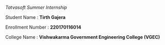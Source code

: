*Tatvasoft Summer Internship*

Student Name : **Tirth Gajera**  
  
Enrollment Number : **220170116014**  
  
College Name : **Vishwakarma Government Engineering College (VGEC)**  
  
